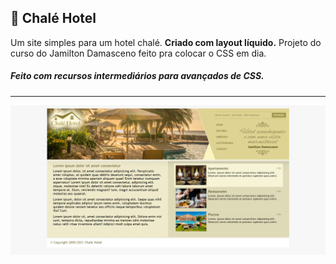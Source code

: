 ## 🏢  Chalé Hotel

Um site simples para um hotel chalé. <strong>Criado com layout líquido.</strong>
Projeto do curso do Jamilton Damasceno feito pra colocar o CSS em dia. 

<h5>Feito com recursos intermediários para avançados de CSS.</h5>

<hr>

<p align="center">
	<img alt="exemplo" src="github/exemplo.PNG" witdh="50%">
</p>
